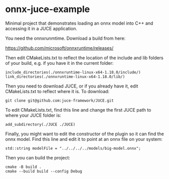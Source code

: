# onnx-juce-example

Minimal project that demonstrates loading an onnx model into C++ and accessing it in a JUCE application. 

You need the onnxrunmtime. Download a build from here: 

https://github.com/microsoft/onnxruntime/releases/

Then edit CMakeLists.txt to reflect the location of the include and lib folders of your build, e.g. if you have it in the current folder:

```
include_directories(./onnxruntime-linux-x64-1.18.0/include/)
link_directories(./onnxruntime-linux-x64-1.18.0/lib/)
```

Then you need to download JUCE, or if you already have it, edit CMakeLists.txt to reflect where it is. To download:

```
git clone git@github.com:juce-framework/JUCE.git
```

To edit CMakeLists.txt, find this line and change the first JUCE path to where your JUCE folder is:

```
add_subdirectory(./JUCE ./JUCE)
```

Finally, you might want to edit the constructor of the plugin so it can find the onnx model. Find this line and edit it to point at an onnx file on your system: 

```
std::string modelFile = "../../../../models/big-model.onnx";
```

Then you can build the project:

```
cmake -B build .
cmake --build build --config Debug
```

